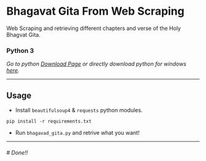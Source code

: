 # Bhagavat Gita From Web Scraping

Web Scraping and retrieving different chapters and verse of the Holy Bhagvat Gita.


### Python 3
*Go to python [Download Page](https://www.python.org/downloads/ "Go to python download page.") or directly download python for windows [here](https://www.python.org/ftp/python/3.8.4/python-3.8.4-amd64.exe "Click to directly download python 3.").*

---
## Usage
+ Install `beautifulsoup4` & `requests` python modules.

`pip install -r requirements.txt`

+ Run `bhagavad_gita.py` and retrive what you want!

---

###### \# Done!!
